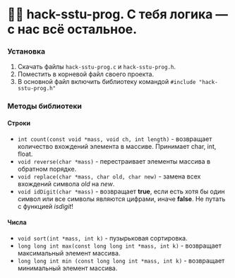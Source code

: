 # 🧑‍🎓 hack-sstu-prog. C тебя логика — с нас всё остальное.

### Установка
1. Скачать файлы `hack-sstu-prog.c` и `hack-sstu-prog.h`.
2. Поместить в корневой файл своего проекта.
3. В основной файл включить библиотеку командой `#include "hack-sstu-prog.h"`

### Методы библиотеки

#### Строки
- `int count(const void *mass, void ch, int length)` - возвращает количество вхождений элемента в массиве. Принимает char, int, float. <br />
- `void reverse(char *mass)` - перестраивает элементы массива в обратном порядке. <br />
- `void replace(char *mass, char old, char new)` - замена всех вхождений символа *old* на *new*. <br />
- `void idDigit(char *mass)` - возвращает **true**, если есть хотя бы один символ или все символы являются цифрами, иначе **false**. Не путать с функцией *isdigit*! <br />
#### Числа
- `void sort(int *mass, int k)` - пузырьковая сортировка. <br />
- `long long int max(const long long int *mass, int k)` - возвращает максимальный элемент массива. <br />
- `long long int min (const long long int *mass, int k)` - возвращает минимальный элемент массива. <br />
